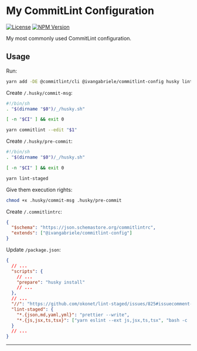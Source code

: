 # My CommitLint Configuration

[![License][img-license]][lnk-license] [![NPM Version][img-npm]][lnk-npm]

My most commonly used CommitLint configuration.

## Usage

Run:

```sh
yarn add -DE @commitlint/cli @ivangabriele/commitlint-config husky lint-staged
```

Create `/.husky/commit-msg`:

```sh
#!/bin/sh
. "$(dirname "$0")/_/husky.sh"

[ -n "$CI" ] && exit 0

yarn commitlint --edit "$1"
```

Create `/.husky/pre-commit`:

```sh
#!/bin/sh
. "$(dirname "$0")/_/husky.sh"

[ -n "$CI" ] && exit 0

yarn lint-staged
```

Give them execution rights:

```sh
chmod +x .husky/commit-msg .husky/pre-commit
```

Create `/.commitlintrc`:

```json
{
  "$schema": "https://json.schemastore.org/commitlintrc",
  "extends": ["@ivangabriele/commitlint-config"]
}
```

Update `/package.json`:

```json
{
  // ...
  "scripts": {
    // ...
    "prepare": "husky install"
    // ...
  },
  // ...
  "//": "https://github.com/okonet/lint-staged/issues/825#issuecomment-674575655",
  "lint-staged": {
    "*.{json,md,yaml,yml}": "prettier --write",
    "*.{js,jsx,ts,tsx}": ["yarn eslint --ext js,jsx,ts,tsx", "bash -c 'yarn test:type'"]
  }
  // ...
}
```

---

[img-license]: https://img.shields.io/github/license/ivangabriele/commitlint-config?style=flat-square
[img-npm]: https://img.shields.io/npm/v/@ivangabriele/commitlint-config?style=flat-square
[lnk-license]: https://github.com/ivangabriele/commitlint-config/blob/main/LICENSE
[lnk-npm]: https://www.npmjs.com/package/@ivangabriele/commitlint-config
